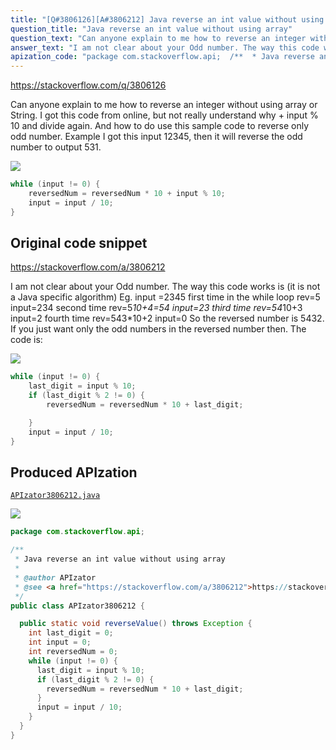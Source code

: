 ```yaml
---
title: "[Q#3806126][A#3806212] Java reverse an int value without using array"
question_title: "Java reverse an int value without using array"
question_text: "Can anyone explain to me how to reverse an integer without using array or String. I got this code from online, but not really understand why + input % 10 and divide again. And how to do use this sample code to reverse only odd number. Example I got this input 12345, then it will reverse the odd number to output 531."
answer_text: "I am not clear about your Odd number. The way this code works is (it is not a Java specific algorithm) Eg. input =2345 first time in the while loop  rev=5 input=234 second time rev=5*10+4=54 input=23 third time rev=54*10+3 input=2 fourth time rev=543*10+2 input=0 So the reversed number is 5432. If you just want only the odd numbers in the reversed number then. The code is:"
apization_code: "package com.stackoverflow.api;  /**  * Java reverse an int value without using array  *  * @author APIzator  * @see <a href=\"https://stackoverflow.com/a/3806212\">https://stackoverflow.com/a/3806212</a>  */ public class APIzator3806212 {    public static void reverseValue() throws Exception {     int last_digit = 0;     int input = 0;     int reversedNum = 0;     while (input != 0) {       last_digit = input % 10;       if (last_digit % 2 != 0) {         reversedNum = reversedNum * 10 + last_digit;       }       input = input / 10;     }   } }"
---
```


https://stackoverflow.com/q/3806126

Can anyone explain to me how to reverse an integer without using array or String. I got this code from online, but not really understand why + input % 10 and divide again.
And how to do use this sample code to reverse only odd number. Example I got this input 12345, then it will reverse the odd number to output 531.


<div class="code-logo"><img src="/stackoverflow.png" /></div>

```java
while (input != 0) {
    reversedNum = reversedNum * 10 + input % 10;
    input = input / 10;   
}
```


## Original code snippet

https://stackoverflow.com/a/3806212

I am not clear about your Odd number.
The way this code works is (it is not a Java specific algorithm)
Eg.
input =2345
first time in the while loop 
rev=5 input=234
second time
rev=5*10+4=54 input=23
third time
rev=54*10+3 input=2
fourth time
rev=543*10+2 input=0
So the reversed number is 5432.
If you just want only the odd numbers in the reversed number then.
The code is:

<div class="code-logo"><img src="/stackoverflow.png" /></div>

```java
while (input != 0) {    
    last_digit = input % 10;
    if (last_digit % 2 != 0) {     
        reversedNum = reversedNum * 10 + last_digit;

    }
    input = input / 10; 
}
```

## Produced APIzation

[`APIzator3806212.java`](https://github.com/pasqualesalza/apization-temp/raw/main/data/search/APIzator3806212.java)

<div class="code-logo"><img src="/apizator.png" /></div>

```java
package com.stackoverflow.api;

/**
 * Java reverse an int value without using array
 *
 * @author APIzator
 * @see <a href="https://stackoverflow.com/a/3806212">https://stackoverflow.com/a/3806212</a>
 */
public class APIzator3806212 {

  public static void reverseValue() throws Exception {
    int last_digit = 0;
    int input = 0;
    int reversedNum = 0;
    while (input != 0) {
      last_digit = input % 10;
      if (last_digit % 2 != 0) {
        reversedNum = reversedNum * 10 + last_digit;
      }
      input = input / 10;
    }
  }
}

```